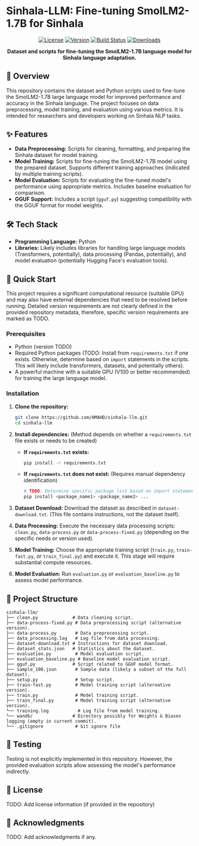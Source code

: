 #  Sinhala-LLM: Fine-tuning SmolLM2-1.7B for Sinhala

<div align="center">

[![License](https://img.shields.io/badge/license-MIT-blue.svg)](LICENSE)
[![Version](https://img.shields.io/badge/version-1.0.0-green.svg)]()
[![Build Status](https://img.shields.io/badge/build-passing-brightgreen.svg)]()
[![Downloads](https://img.shields.io/npm/dm/package-name.svg)]()


**Dataset and scripts for fine-tuning the SmolLM2-1.7B language model for Sinhala language adaptation.**



</div>

## 📖 Overview

This repository contains the dataset and Python scripts used to fine-tune the SmolLM2-1.7B large language model for improved performance and accuracy in the Sinhala language.  The project focuses on data preprocessing, model training, and evaluation using various metrics.  It is intended for researchers and developers working on Sinhala NLP tasks.


## ✨ Features

- **Data Preprocessing:** Scripts for cleaning, formatting, and preparing the Sinhala dataset for model training.
- **Model Training:**  Scripts for fine-tuning the SmolLM2-1.7B model using the prepared dataset.  Supports different training approaches (indicated by multiple training scripts).
- **Model Evaluation:** Scripts for evaluating the fine-tuned model's performance using appropriate metrics. Includes baseline evaluation for comparison.
- **GGUF Support:** Includes a script (`gguf.py`) suggesting compatibility with the GGUF format for model weights.

## 🛠️ Tech Stack

- **Programming Language:** Python
- **Libraries:**  Likely includes libraries for handling large language models (Transformers, potentially), data processing (Pandas, potentially), and model evaluation (potentially Hugging Face's evaluation tools).

## 🚀 Quick Start

This project requires a significant computational resource (suitable GPU) and may also have external dependencies that need to be resolved before running.  Detailed version requirements are not clearly defined in the provided repository metadata, therefore, specific version requirements are marked as TODO.

### Prerequisites

- Python (version TODO)
- Required Python packages (TODO:  Install from `requirements.txt` if one exists.  Otherwise, determine based on `import` statements in the scripts.  This will likely include transformers, datasets, and potentially others).
- A powerful machine with a suitable GPU (V100 or better recommended) for training the large language model.

### Installation

1. **Clone the repository:**
   ```bash
   git clone https://github.com/HMAHD/sinhala-llm.git
   cd sinhala-llm
   ```

2. **Install dependencies:**  (Method depends on whether a `requirements.txt` file exists or needs to be created)
    - **If `requirements.txt` exists:**
      ```bash
      pip install -r requirements.txt
      ```
    - **If `requirements.txt` does not exist:** (Requires manual dependency identification)
      ```bash
      # TODO: Determine specific package list based on import statements in Python files.
      pip install <package_name1> <package_name2> ...
      ```

3. **Dataset Download:** Download the dataset as described in `dataset-download.txt`. (This file contains instructions, not the dataset itself).

4. **Data Processing:** Execute the necessary data processing scripts: `clean.py`, `data-process.py` or `data-process-fixed.py` (depending on the specific needs or version used).

5. **Model Training:** Choose the appropriate training script (`train.py`, `train-fast.py`, or `train_final.py`) and execute it. This stage will require substantial compute resources.

6. **Model Evaluation:** Run `evaluation.py` or `evaluation_baseline.py` to assess model performance.

## 📁 Project Structure

```
sinhala-llm/
├── clean.py             # Data cleaning script.
├── data-process-fixed.py # Data preprocessing script (alternative version).
├── data-process.py       # Data preprocessing script.
├── data_processing.log   # Log file from data processing.
├── dataset-download.txt # Instructions for dataset download.
├── dataset_stats.json   # Statistics about the dataset.
├── evaluation.py         # Model evaluation script.
├── evaluation_baseline.py # Baseline model evaluation script.
├── gguf.py              # Script related to GGUF model format.
├── sample_100.json       # Sample data (likely a subset of the full dataset).
├── setup.py              # Setup script.
├── train-fast.py         # Model training script (alternative version).
├── train.py              # Model training script.
├── train_final.py        # Model training script (alternative version).
└── training.log           # Log file from model training.
└── wandb/               # Directory possibly for Weights & Biases logging (empty in current commit).
└── .gitignore            # Git ignore file
```


## 🧪 Testing

Testing is not explicitly implemented in this repository.  However, the provided evaluation scripts allow assessing the model's performance indirectly.


## 📄 License

TODO: Add license information (if provided in the repository)

## 🙏 Acknowledgments

TODO: Add acknowledgments if any.




